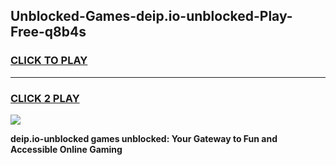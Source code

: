 
## Unblocked-Games-deip.io-unblocked-Play-Free-q8b4s
<h3>
<a href="https://premium76.site?title=deip.io-unblocked&ref=20M">CLICK TO PLAY</a></h3>
<hr>

<h3>
<a href="https://premium76.site?title=deip.io-unblocked&ref=20M">CLICK 2 PLAY</a>
  
</h3>

<a href="https://premium76.site?title=deip.io-unblocked&ref=19M"><img src="https://clearcache.store/games.png"></a>


**deip.io-unblocked games unblocked: Your Gateway to Fun and Accessible Online Gaming**
